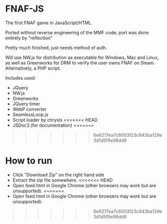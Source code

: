 # FNAF-JS
The first FNAF game in JavaScript/HTML.

Ported without reverse engineering of the MMF code; port was done entirely by "reflection"

Pretty much finished, just needs method of auth.

Will use NW.js for distribution as executable for Windows, Mac and Linux, as well as Greenworks for DRM to verify the user owns FNAF on Steam. Alternatively, a PHP script.

Includes used:
  - JQuery
  - NW.js
  - Greenworks
  - JQuery timer
  - WebP converter
  - SeamlessLoop.js
  - Script loader by chrysls
<<<<<<< HEAD
  - JSDoc3 (for documentation)
=======
>>>>>>> 6e6217ea7c6003f23c843ba129e3d1d5f9e98dd6

# How to run

  - Click "Download Zip" on the right hand side
  - Extract the zip file somewhere.
<<<<<<< HEAD
  - Open feed.html in Google Chrome (other browsers may work but are unsupported).
=======
  - Open feed.html in Google Chrome (other browsers may work but are unsupported).
>>>>>>> 6e6217ea7c6003f23c843ba129e3d1d5f9e98dd6

